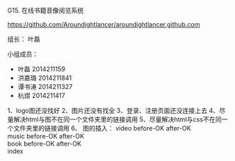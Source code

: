 G15. 在线书籍音像阅览系统

https://github.com/Aroundightlancer/aroundightlancer.github.com

组长： 叶磊

小组成员：
- 叶磊 2014211159
- 洪嘉璐 2014211841
- 谭书涛 2014211327
- 杭煜 2014211417





1、logo图还没找好
2、图片还没有找全
3、登录、注册页面还没连接上去
4、尽量解决html与图不在同一个文件夹里的链接调用
5、尽量解决html与css不在同一个文件夹里的链接调用
6、
图的插入：
video before-OK  after-OK  
music before-OK  after-OK  
book  before-OK  after-OK  
index 